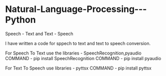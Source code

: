# Natural-Language-Processing---Python
Speech - Text and Text - Speech


I have written a code for sppech to text and text to speech conversion.

For Speech To Text use the libraries - SpeechRecognition,pyaudio
COMMAND - pip install SpeechRecognition
COMMAND - pip install pyaudio

For Text To Speech use libraries - pyttsx
COMMAND - pip install pyttsx

